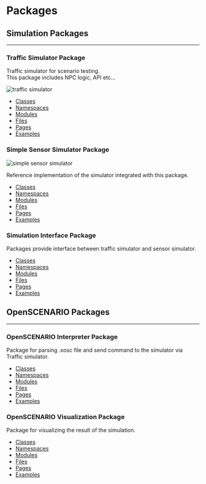# Packages
## Simulation Packages
---

### Traffic Simulator Package
Traffic simulator for scenario testing.  
This package includes NPC logic, API etc...

![traffic simulator](../../image/simple_demo.png "traffic simulator")

- [Classes](/scenario_simulator_v2/package/traffic_simulator/markdown/Classes)
- [Namespaces](/scenario_simulator_v2/package/traffic_simulator/markdown/Namespaces)
- [Modules](/scenario_simulator_v2/package/traffic_simulator/markdown/Modules)
- [Files](/scenario_simulator_v2/package/traffic_simulator/markdown/Files)
- [Pages](/scenario_simulator_v2/package/traffic_simulator/markdown/Pages)
- [Examples](/scenario_simulator_v2/package/traffic_simulator/markdown/Examples)

### Simple Sensor Simulator Package

![simple sensor simulator](../../image/simple_sensor_simulator.png "simple sensor simulator")

Reference implementation of the simulator integrated with this package.

- [Classes](/scenario_simulator_v2/package/simple_sensor_simulator/markdown/Classes)
- [Namespaces](/scenario_simulator_v2/package/simple_sensor_simulator/markdown/Namespaces)
- [Modules](/scenario_simulator_v2/package/simple_sensor_simulator/markdown/Modules)
- [Files](/scenario_simulator_v2/package/simple_sensor_simulator/markdown/Files)
- [Pages](/scenario_simulator_v2/package/simple_sensor_simulator/markdown/Pages)
- [Examples](/scenario_simulator_v2/package/simple_sensor_simulator/markdown/Examples)

### Simulation Interface Package
Packages provide interface between traffic simulator and sensor simulator.

- [Classes](/scenario_simulator_v2/package/simulation_interface/markdown/Classes)
- [Namespaces](/scenario_simulator_v2/package/simulation_interface/markdown/Namespaces)
- [Modules](/scenario_simulator_v2/package/simulation_interface/markdown/Modules)
- [Files](/scenario_simulator_v2/package/simulation_interface/markdown/Files)
- [Pages](/scenario_simulator_v2/package/simulation_interface/markdown/Pages)
- [Examples](/scenario_simulator_v2/package/simulation_interface/markdown/Examples)

## OpenSCENARIO Packages
---

### OpenSCENARIO Interpreter Package
Package for parsing .xosc file and send command to the simulator via Traffic simulator.

- [Classes](/scenario_simulator_v2/package/openscenario_interpreter/markdown/Classes)
- [Namespaces](/scenario_simulator_v2/package/openscenario_interpreter/markdown/Namespaces)
- [Modules](/scenario_simulator_v2/package/openscenario_interpreter/markdown/Modules)
- [Files](/scenario_simulator_v2/package/openscenario_interpreter/markdown/Files)
- [Pages](/scenario_simulator_v2/package/openscenario_interpreter/markdown/Pages)
- [Examples](/scenario_simulator_v2/package/openscenario_interpreter/markdown/Examples)

### OpenSCENARIO Visualization Package
Package for visualizing the result of the simulation.

- [Classes](/scenario_simulator_v2/package/openscenario_visualization/markdown/Classes)
- [Namespaces](/scenario_simulator_v2/package/openscenario_visualization/markdown/Namespaces)
- [Modules](/scenario_simulator_v2/package/openscenario_visualization/markdown/Modules)
- [Files](/scenario_simulator_v2/package/openscenario_visualization/markdown/Files)
- [Pages](/scenario_simulator_v2/package/openscenario_visualization/markdown/Pages)
- [Examples](/scenario_simulator_v2/package/openscenario_visualization/markdown/Examples)
